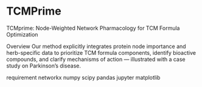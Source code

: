# TCMPrime
TCMprime: Node-Weighted Network Pharmacology for TCM Formula Optimization

Overview
Our method explicitly integrates protein node importance and herb-specific data to prioritize TCM formula components, identify bioactive compounds, and clarify mechanisms of action — illustrated with a case study on Parkinson’s disease.

requirement
networkx
numpy
scipy
pandas
jupyter
matplotlib
